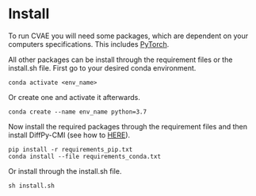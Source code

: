 # Install

To run CVAE you will need some packages, which are dependent on your computers specifications. 
This includes [PyTorch](https://pytorch.org/).

All other packages can be install through the requirement files or the install.sh file. 
First go to your desired conda environment.
 ```
conda activate <env_name>
``` 
Or create one and activate it afterwards.
```
conda create --name env_name python=3.7
``` 
Now install the required packages through the requirement files and then install DiffPy-CMI (see how to [HERE](https://www.diffpy.org/products/diffpycmi/index.html)).
```
pip install -r requirements_pip.txt
conda install --file requirements_conda.txt
``` 
Or install through the install.sh file.
```
sh install.sh
``` 

